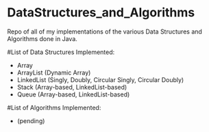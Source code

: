 # DataStructures_and_Algorithms
Repo of all of my implementations of the various Data Structures and Algorithms done in Java.

#List of Data Structures Implemented:
- Array
- ArrayList (Dynamic Array)
- LinkedList (Singly, Doubly, Circular Singly, Circular Doubly)
- Stack (Array-based, LinkedList-based)
- Queue (Array-based, LinkedList-based)

#List of Algorithms Implemented:
- (pending)



